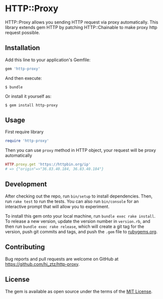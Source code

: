 # HTTP::Proxy

HTTP::Proxy allows you sending HTTP request via proxy automatically. This library extends gem HTTP by patching HTTP::Chainable to make proxy http request possible.

## Installation

Add this line to your application's Gemfile:

```ruby
gem 'http-proxy'
```

And then execute:

    $ bundle

Or install it yourself as:

    $ gem install http-proxy

## Usage

First require library

```ruby
require 'http-proxy'
```

Then you can use `proxy` method in HTTP object, your request will be proxy automatically

```ruby
HTTP.proxy.get 'https://httpbin.org/ip'
# => {"origin"=>"36.83.40.184, 36.83.40.184"}
```

## Development

After checking out the repo, run `bin/setup` to install dependencies. Then, run `rake test` to run the tests. You can also run `bin/console` for an interactive prompt that will allow you to experiment.

To install this gem onto your local machine, run `bundle exec rake install`. To release a new version, update the version number in `version.rb`, and then run `bundle exec rake release`, which will create a git tag for the version, push git commits and tags, and push the `.gem` file to [rubygems.org](https://rubygems.org).

## Contributing

Bug reports and pull requests are welcome on GitHub at https://github.com/hi_ztz/http-proxy.

## License

The gem is available as open source under the terms of the [MIT License](https://opensource.org/licenses/MIT).
